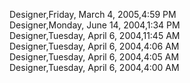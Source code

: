 ﻿Designer,Friday, March 4, 2005,4:59 PM  Designer,Monday, June 14, 2004,1:34 PM  Designer,Tuesday, April 6, 2004,11:45 AM  Designer,Tuesday, April 6, 2004,4:06 AM  Designer,Tuesday, April 6, 2004,4:05 AM  Designer,Tuesday, April 6, 2004,4:00 AM